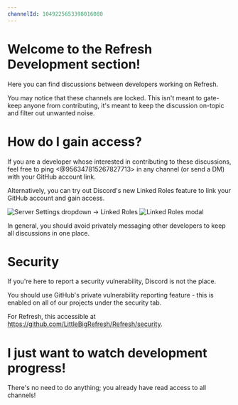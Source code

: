 ```yaml
---
channelId: 1049225653398016080
---
```

# Welcome to the Refresh Development section!

Here you can find discussions between developers working on Refresh.

You may notice that these channels are locked.
This isn't meant to gate-keep anyone from contributing, it's meant to keep the discussion on-topic and filter out unwanted noise.
 
# How do I gain access?

If you are a developer whose interested in contributing to these discussions, feel free to ping <@956347815267827713> in any channel (or send a DM) with your GitHub account link.

Alternatively, you can try out Discord's new Linked Roles feature to link your GitHub account and gain access.

![Server Settings dropdown -> Linked Roles](https://raw.githubusercontent.com/LittleBigRefresh/Docs/main/discord/dev-info-dropdown.png)
![Linked Roles modal](https://raw.githubusercontent.com/LittleBigRefresh/Docs/main/discord/dev-info-connect-account.png)

In general, you should avoid privately messaging other developers to keep all discussions in one place.

# Security

If you're here to report a security vulnerability, Discord is not the place.

You should use GitHub's private vulnerability reporting feature - this is enabled on all of our projects under the security tab.

For Refresh, this accessible at <https://github.com/LittleBigRefresh/Refresh/security>.

# I just want to watch development progress!

There's no need to do anything; you already have read access to all channels!
